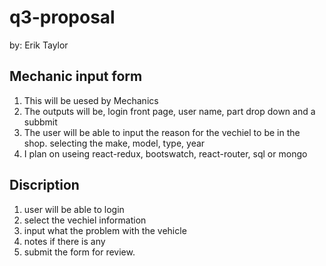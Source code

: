 # q3-proposal
by: Erik Taylor

Mechanic input form
-------------
1. This will be uesed by Mechanics
2. The outputs will be, login front page, user name, part drop down and a subbmit
3. The user will be able to input the reason for the vechiel to be in the shop. selecting the make, model, type, year
4. I plan on useing react-redux, bootswatch, react-router, sql or mongo

Discription
-----------
1. user will be able to login
2. select the vechiel information
3. input what the problem with the vehicle
4. notes if there is any 
5. submit the form for review.

